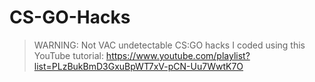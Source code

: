 # CS-GO-Hacks
> WARNING: Not VAC undetectable
CS:GO hacks I coded using this YouTube tutorial: https://www.youtube.com/playlist?list=PLzBukBmD3GxuBpWT7xV-pCN-Uu7WwtK7O
